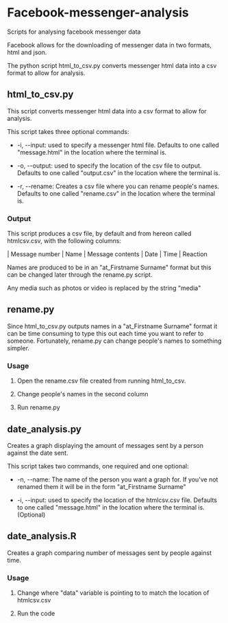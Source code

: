 # Facebook-messenger-analysis
Scripts for analysing facebook messenger data

Facebook allows for the downloading of messenger data in two formats, html and json. 

The python script html_to_csv.py converts messenger html data into a csv format to allow for analysis. 


## html_to_csv.py

This script converts messenger html data into a csv format to allow for analysis.


This script takes three optional commands:

- -i, --input: used to specify a messenger html file. Defaults to one called "message.html" in the location where the terminal is.

- -o, --output: used to specify the location of the csv file to output. Defaults to one called "output.csv" in the location where the terminal is.

- -r, --rename: Creates a csv file where you can rename people's names. Defaults to one called "rename.csv" in the location where the terminal is.

### Output

This script produces a csv file, by default and from hereon called htmlcsv.csv, with the following columns:

| Message number | Name | Message contents | Date | Time | Reaction

Names are produced to be in an "at_Firstname Surname" format but this can be changed later through the rename.py script. 

Any media such as photos or video is replaced by the string "media"



## rename.py

Since html_to_csv.py outputs names in a "at_Firstname Surname" format it can be time consuming to type this out each time you want to refer to someone. Fortunately, rename.py can change people's names to something simpler.

### Usage

1) Open the rename.csv file created from running html_to_csv.

2) Change people's names in the second column

3) Run rename.py


## date_analysis.py

Creates a graph displaying the amount of messages sent by a person against the date sent.

This script takes two commands, one required and one optional:

- -n, --name: The name of the person you want a graph for. If you've not renamed them it will be in the form "at_Firstname Surname"

- -i, --input: used to specify the location of the htmlcsv.csv file. Defaults to one called "message.html" in the location where the terminal is. (Optional)

## date_analysis.R

Creates a graph comparing number of messages sent by people against time.

### Usage

1) Change where "data" variable is pointing to to match the location of htmlcsv.csv

2) Run the code

